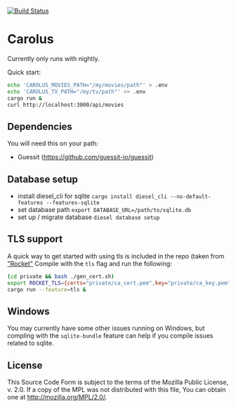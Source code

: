 [![Build Status](https://travis-ci.org/carolustv/carolus-server.svg?branch=master)](https://travis-ci.org/carolustv/carolus-server)

# Carolus

Currently only runs with nightly.

Quick start:

```bash
echo 'CAROLUS_MOVIES_PATH="/my/movies/path"' > .env
echo 'CAROLUS_TV_PATH="/my/tv/path"' >> .env
cargo run &
curl http://localhost:3000/api/movies
```
## Dependencies

You will need this on your path:

* Guessit (https://github.com/guessit-io/guessit)

## Database setup

- install diesel_cli for sqlite `cargo install diesel_cli --no-default-features --features-sqlite`
- set database path `export DATABASE_URL=/path/to/sqlite.db`
- set up / migrate database `diesel database setup`

## TLS support

A quick way to get started with using tls is included in the repo (taken
from ["Rocket"](https://github.com/SergioBenitez/Rocket/tree/master/examples/tls)
Compile with the `tls` flag and run the following:

```bash
(cd private && bash ./gen_cert.sh)
export ROCKET_TLS={certs="private/ca_cert.pem",key="private/ca_key.pem"}
cargo run --feature=tls &
```

## Windows

You may currently have some other issues running on Windows, but compling
with the `sqlite-bundle` feature can help if you compile issues related to
sqlite.

## License

This Source Code Form is subject to the terms of the Mozilla Public
License, v. 2.0. If a copy of the MPL was not distributed with this
file, You can obtain one at http://mozilla.org/MPL/2.0/.
